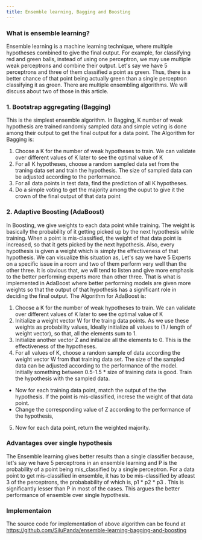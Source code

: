 ```yaml
---
title: Ensemble learning, Bagging and Boosting
---
```


### What is ensemble learning?

Ensemble learning is a machine learning technique, where multiple hypotheses combined to give the final output. For example, for classifying red and green balls, instead of using one perceptron, we may use multiple weak perceptrons and combine their output. Let's say we have 5 perceptrons and three of them classified a point as green. Thus, there is a better chance of that point being actually green than a single perceptron classifying it as green. There are multiple ensembling algorithms. We will discuss about two of those in this article.

### 1. Bootstrap aggregating (Bagging)

This is the simplest ensemble algorithm. In Bagging, K number of weak hypothesis are trained randomly sampled data and simple voting is done among their output to get the final output for a data point. 
The Algorithm for Bagging is:

1. Choose a K for the number of weak hypotheses to train. We can validate over different values of K later to see the optimal value of K
2. For all K hypotheses, choose a random sampled data set from the traning data set and train the hypothesis.
The size of sampled data can be adjusted according to the performance.
3. For all data points in test data, find the prediction of all K hypotheses. 
4. Do a simple voting to get the majority among the ouput to give it the crown of the final output of that data point

### 2. Adaptive Boosting (AdaBoost)

In Boosting, we give weights to each data point while training. The weight is basically the probability of it getting picked up by the next hypothesis while training. When a point is mis-classified, the weight of that data point is increased, so that it gets picked by the next hypothesis. Also, every hypothesis is given a weight which is simply the effectiveness of that hypothesis. We can visualize this situation as, Let's say we have 5 Experts on a specific issue in a room and two of them perform very well than the other three. It is obvious that, we will tend to listen and give more emphasis to the better performing experts more than other three. That is what is implemented in AdaBoost where better performing models are given more weights so that the output of that hypothesis has a significant role in deciding the final output.
The Algorithm for AdaBoost is:

1. Choose a K for the number of weak hypotheses to train. We can validate over different values of K later to see the optimal value of K
2. Initialize a weight vector W for the traing data points. As we use these weights as probability values, Ideally initialize all values to (1 / length of weight vector), so that, all the elements sum to 1.
3. Initialize another vector Z and initialize all the elements to 0. This is the effectiveness of the hypotheses.
4. For all values of K, choose a random sample of data according the weight vector W from that training data set. The size of the sampled data can be adjusted according to the performance of the model. Initially something between 0.5-1.5 * size of training data is good. Train the hypothesis with the sampled data.
- Now for each training data point, match the output of the the hypothesis. If the point is mis-classified, increse the weight of that data point.
- Change the corresponding value of Z according to the performance of the hypothesis,
5. Now for each data point, return the weighted majority.

### Advantages over single hypothesis

The Ensemble learning gives better results than a single classifier because, let's say we have 5 perceptrons in an ensemble learning and P is the probability of a point being mis_classified by a single perceptron. For a data point to get mis-classified in ensemble, it has to be mis-classified by atleast 3 of the perceptrons, the probabability of which is, p1 * p2 * p3 . This is significantly lesser than P in most of the cases. This argues the better performance of ensemble over single hypothesis.

### Implementaion

The source code for implementation of above algorithm can be found at <https://github.com/SiluPanda/ensemble-learning-bagging-and-boosting>




